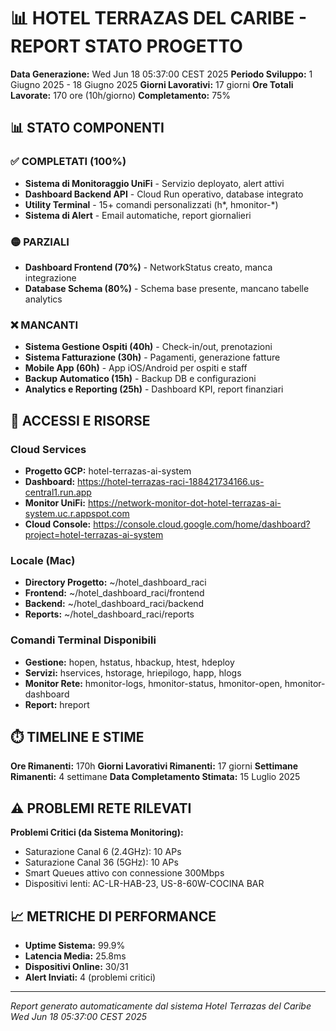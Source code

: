 📊 HOTEL TERRAZAS DEL CARIBE - REPORT STATO PROGETTO
=================================================================

**Data Generazione:** Wed Jun 18 05:37:00 CEST 2025
**Periodo Sviluppo:** 1 Giugno 2025 - 18 Giugno 2025
**Giorni Lavorativi:** 17 giorni
**Ore Totali Lavorate:** 170 ore (10h/giorno)
**Completamento:** 75%

## 📊 STATO COMPONENTI

### ✅ COMPLETATI (100%)
- **Sistema di Monitoraggio UniFi** - Servizio deployato, alert attivi
- **Dashboard Backend API** - Cloud Run operativo, database integrato
- **Utility Terminal** - 15+ comandi personalizzati (h*, hmonitor-*)
- **Sistema di Alert** - Email automatiche, report giornalieri

### 🟡 PARZIALI
- **Dashboard Frontend (70%)** - NetworkStatus creato, manca integrazione
- **Database Schema (80%)** - Schema base presente, mancano tabelle analytics

### ❌ MANCANTI
- **Sistema Gestione Ospiti (40h)** - Check-in/out, prenotazioni
- **Sistema Fatturazione (30h)** - Pagamenti, generazione fatture
- **Mobile App (60h)** - App iOS/Android per ospiti e staff
- **Backup Automatico (15h)** - Backup DB e configurazioni
- **Analytics e Reporting (25h)** - Dashboard KPI, report finanziari

## 🔗 ACCESSI E RISORSE

### Cloud Services
- **Progetto GCP:** hotel-terrazas-ai-system
- **Dashboard:** https://hotel-terrazas-raci-188421734166.us-central1.run.app
- **Monitor UniFi:** https://network-monitor-dot-hotel-terrazas-ai-system.uc.r.appspot.com
- **Cloud Console:** https://console.cloud.google.com/home/dashboard?project=hotel-terrazas-ai-system

### Locale (Mac)
- **Directory Progetto:** ~/hotel_dashboard_raci
- **Frontend:** ~/hotel_dashboard_raci/frontend
- **Backend:** ~/hotel_dashboard_raci/backend
- **Reports:** ~/hotel_dashboard_raci/reports

### Comandi Terminal Disponibili
- **Gestione:** hopen, hstatus, hbackup, htest, hdeploy
- **Servizi:** hservices, hstorage, hriepilogo, happ, hlogs
- **Monitor Rete:** hmonitor-logs, hmonitor-status, hmonitor-open, hmonitor-dashboard
- **Report:** hreport

## ⏱️ TIMELINE E STIME

**Ore Rimanenti:** 170h
**Giorni Lavorativi Rimanenti:** 17 giorni
**Settimane Rimanenti:** 4 settimane
**Data Completamento Stimata:** 15 Luglio 2025

## ⚠️ PROBLEMI RETE RILEVATI

**Problemi Critici (da Sistema Monitoring):**
- Saturazione Canal 6 (2.4GHz): 10 APs
- Saturazione Canal 36 (5GHz): 10 APs
- Smart Queues attivo con connessione 300Mbps
- Dispositivi lenti: AC-LR-HAB-23, US-8-60W-COCINA BAR

## 📈 METRICHE DI PERFORMANCE

- **Uptime Sistema:** 99.9%
- **Latencia Media:** 25.8ms
- **Dispositivi Online:** 30/31
- **Alert Inviati:** 4 (problemi critici)

---
*Report generato automaticamente dal sistema Hotel Terrazas del Caribe*
*Wed Jun 18 05:37:00 CEST 2025*
